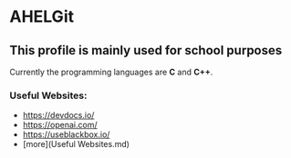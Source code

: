 # AHELGit
## This profile is mainly used for school purposes

Currently the programming languages are **C** and **C++**.

### Useful Websites:
 - https://devdocs.io/
 - https://openai.com/
 - https://useblackbox.io/
 - [more](Useful Websites.md)
